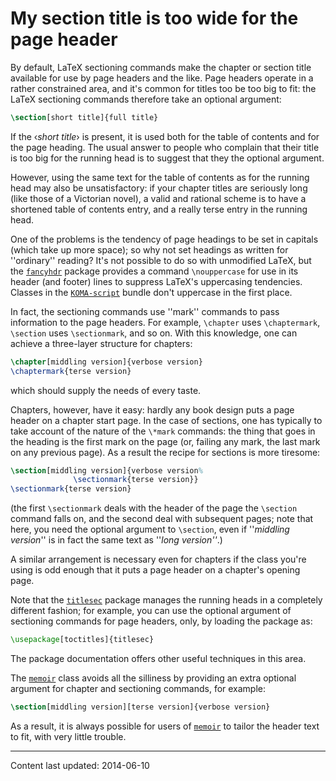 # My section title is too wide for the page header

By default, LaTeX sectioning commands make the chapter or section
title available for use by page headers and the like.  Page headers
operate in a rather constrained area, and it's common for titles too
be too big to fit: the LaTeX sectioning commands therefore take an
optional argument:
```latex
\section[short title]{full title}
```
If the &lsaquo;_short title_&rsaquo; is present, it is used both for the table of
contents and for the page heading.  The usual answer to people who
complain that their title is too big for the running head is to
suggest that they the optional argument.

However, using the same text for the table of contents as for the
running head may also be unsatisfactory: if your chapter titles are
seriously long (like those of a Victorian novel), a valid and rational
scheme is to have a shortened table of contents entry, and a really
terse entry in the running head.

One of the problems is the tendency of page headings to be set in
capitals (which take up more space); so why not set headings as written
for ''ordinary'' reading?  It's not possible to do so with unmodified
LaTeX, but the [`fancyhdr`](http://ctan.org/pkg/fancyhdr) package provides a command
`\nouppercase` for use in its header (and footer) lines to suppress
LaTeX's uppercasing tendencies.  Classes in the [`KOMA-script`](http://ctan.org/pkg/KOMA-script)
bundle don't uppercase in the first place.

In fact, the sectioning commands use ''mark'' commands to pass
information to the page headers.  For example, `\chapter` uses
`\chaptermark`, `\section` uses `\sectionmark`, and so on.  With
this knowledge, one can achieve a three-layer structure for chapters:
```latex
\chapter[middling version]{verbose version}
\chaptermark{terse version}
```
which should supply the needs of every taste.

Chapters, however, have it easy: hardly any book design puts a page
header on a chapter start page.  In the case of sections, one has
typically to take account of the nature of the `\*mark` commands:
the thing that goes in the heading is the first mark on the page (or,
failing any mark, the last mark on any previous page).  As a result
the recipe for sections is more tiresome:
<!-- {% raw %} -->
```latex
\section[middling version]{verbose version%
              \sectionmark{terse version}}
\sectionmark{terse version}
```
<!-- {% endraw %} -->
(the first `\sectionmark` deals with the header of the page the
`\section` command falls on, and the second deal with subsequent
pages; note that here, you need the optional argument to `\section`,
even if ''_middling version_'' is in fact the same text as
''_long version''_.)

A similar arrangement is necessary even for chapters if the class
you're using is odd enough that it puts a page header on a chapter's
opening page.

Note that the [`titlesec`](http://ctan.org/pkg/titlesec) package manages the running heads in
a completely different fashion; for example, you can use the optional
argument of sectioning commands for page headers, only, by loading the
package as:
```latex
\usepackage[toctitles]{titlesec}
```
The package documentation offers other useful techniques in this area.

The [`memoir`](http://ctan.org/pkg/memoir) class avoids all the silliness by providing an
extra optional argument for chapter and sectioning commands, for
example:
```latex
\section[middling version][terse version]{verbose version}
```
As a result, it is always possible for users of [`memoir`](http://ctan.org/pkg/memoir) to
tailor the header text to fit, with very little trouble.


----

Content last updated: 2014-06-10
